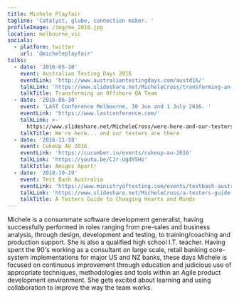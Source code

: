 ```yaml
---
title: Michele Playfair
tagline: 'Catalyst, glube, connection maker. '
profileImage: /img/me_2018.jpg
location: melbourne_vic
socials:
  - platform: twitter
    url: '@micheleplayfair'
talks:
  - date: '2016-05-10'
    event: Australian Testing Days 2016
    eventLink: 'http://www.australiantestingdays.com/austd16/'
    talkLink: 'https://www.slideshare.net/MicheleCross/transforming-an-offshore-qa-team'
    talkTitle: Transforming an Offshore QA Team
  - date: '2016-06-30'
    event: 'LAST Conference Melbourne, 30 Jun and 1 July 2016. '
    eventLink: 'https://www.lastconference.com/'
    talkLink: >-
      https://www.slideshare.net/MicheleCross/were-here-and-our-testers-are-there-63764836
    talkTitle: We're here... and our testers are there
  - date: '2016-11-18'
    event: CukeUp AU 2016
    eventLink: 'https://cucumber.io/events/cukeup-au-2016'
    talkLink: 'https://youtu.be/CJr-UgdY5Ho'
    talkTitle: Amigos Apart!
  - date: '2018-10-19'
    event: Test Bash Australia
    eventLink: 'https://www.ministryoftesting.com/events/testbash-australia-2018'
    talkLink: 'https://www.slideshare.net/MicheleCross/a-testers-guide-to-marketing'
    talkTitle: A Testers Guide to Changing Hearts and Minds
---
```

Michele is a consummate software development generalist, having successfully performed in roles ranging from pre-sales and business analysis, through design, development and testing, to training/coaching and production support. She is also a qualified high school I.T. teacher. Having spent the 90's working as a consultant on large scale, retail banking core-system implementations for major US and NZ banks, these days Michele is focused on continuous improvement through education and judicious use of appropriate techniques, methodologies and tools within an Agile product development environment. She gets excited about learning and using collaboration to improve the way the team works.

